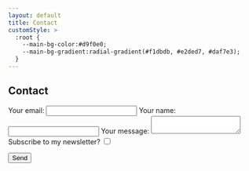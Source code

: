 ```yaml
---
layout: default
title: Contact
customStyle: >
  :root {
    --main-bg-color:#d9f0e0;
    --main-bg-gradient:radial-gradient(#f1dbdb, #e2ded7, #daf7e3);
  }
---
```


## Contact

<form
  action="https://api.web3forms.com/submit"
  method="POST"
  >
  <input type="hidden" name="access_key" value="47f55eaf-d8a8-4806-930c-3daf52ca0a47">
  <input type="hidden" name="subject" value="submission from contact form on palomakop.tv">
  <label>
    Your email:
    <input type="email" name="email" required>
  </label>
  <label>
    Your name:
    <input type="text" name="name" required>
  </label>
  <label>
    Your message:
    <textarea name="message" required></textarea>
  </label>
  <label>
    Subscribe to my newsletter?
    <input type="checkbox" name="mailing-list">
  </label>
  <input type="checkbox" name="botcheck" class="hidden" style="display: none;" aria-hidden="true">
  <div class="h-captcha" data-captcha="true" data-theme="dark" style="margin-bottom:1em;"></div>
  <input type="hidden" name="redirect" value="https://palomakop.tv/contact/submitted">
  <button type="submit">Send</button>
</form>

<script src="https://web3forms.com/client/script.js" async defer></script>
